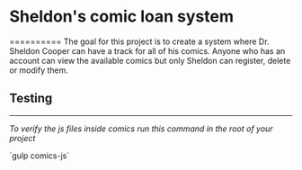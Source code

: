 # Sheldon's comic loan system
==========
The goal for this project is to create a system where Dr. Sheldon Cooper can have a track for all of his comics. Anyone who has
an account can view the available comics but only Sheldon can register, delete or modify them.

## Testing
----------

*To verify the js files inside comics run this command in the root of your project*

´gulp comics-js´
